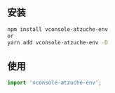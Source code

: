 ## 安装

```bash
npm install vconsole-atzuche-env
or
yarn add vconsole-atzuche-env -D

```

## 使用

```js
import 'vconsole-atzuche-env';
```
